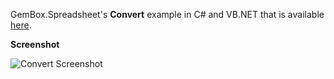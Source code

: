 GemBox.Spreadsheet's **Convert** example in C# and VB.NET that is available [here](https://www.gemboxsoftware.com/spreadsheet/examples/c-sharp-convert-excel-to-pdf/404).

**Screenshot**


![Convert Screenshot](https://www.gemboxsoftware.com/Spreadsheet/Examples/Content/CommonUses/Convert/Convert.png)